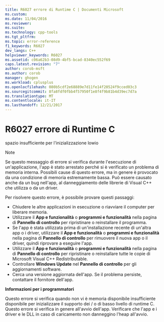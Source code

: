 ```yaml
---
title: R6027 errore di Runtime C | Documenti Microsoft
ms.custom: 
ms.date: 11/04/2016
ms.reviewer: 
ms.suite: 
ms.technology: cpp-tools
ms.tgt_pltfrm: 
ms.topic: error-reference
f1_keywords: R6027
dev_langs: C++
helpviewer_keywords: R6027
ms.assetid: c06a62b3-08d9-4bf5-bcad-8340ec552f69
caps.latest.revision: "7"
author: corob-msft
ms.author: corob
manager: ghogen
ms.workload: cplusplus
ms.openlocfilehash: 080b5cdf2e68889e7d11fe14f20524f9cced03c3
ms.sourcegitcommit: 8fa8fdf0fbb4f57950f1e8f4f9b81b4d39ec7d7a
ms.translationtype: MT
ms.contentlocale: it-IT
ms.lasthandoff: 12/21/2017
---
```

# <a name="c-runtime-error-r6027"></a>R6027 errore di Runtime C
spazio insufficiente per l'inizializzazione lowio  
  
> [!NOTE]
>  Se questo messaggio di errore si verifica durante l'esecuzione di un'applicazione, l'app è stato arrestato perché si è verificato un problema di memoria interna. Possibili cause di questo errore, ma in genere è provocato da una condizione di memoria estremamente bassa. Può essere causato anche da un bug nell'app, al danneggiamento delle librerie di Visual C++ che utilizza o da un driver.  
>   
>  Per risolvere questo errore, è possibile provare questi passaggi:  
>   
>  -   Chiudere le altre applicazioni in esecuzione o riavviare il computer per liberare memoria.  
> -   Utilizzare il **App e funzionalità** o **programmi e funzionalità** nella pagina di **Pannello di controllo** per ripristinare o reinstallare il programma.  
> -   Se l'app è stata utilizzata prima di un'installazione recente di un'altra app o i driver, utilizzare il **App e funzionalità** o **programmi e funzionalità** nella pagina di **Pannello di controllo** per rimuovere il nuova app o il driver, quindi riprovare a eseguire l'app.  
> -   Utilizzare il **App e funzionalità** o **programmi e funzionalità** nella pagina di **Pannello di controllo** per ripristinare o reinstallare tutte le copie di Microsoft Visual C++ Redistributable.  
> -   Controllare **Windows Update** nel **Pannello di controllo** per gli aggiornamenti software.  
> -   Cerca una versione aggiornata dell'app. Se il problema persiste, contattare il fornitore dell'app.  
  
 **Informazioni per i programmatori**  
  
 Questo errore si verifica quando non vi è memoria disponibile insufficiente disponibile per inizializzare il supporto dei / o di basso livello di runtime C. Questo errore si verifica in genere all'avvio dell'app. Verificare che l'app e i driver e le DLL in caso di caricamento non danneggino l'heap all'avvio.